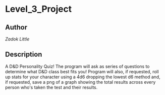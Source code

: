 # Level_3_Project

## Author
*Zadok Little*

## Description
A D&D Personality Quiz! The program will ask as series of questions to determine what D&D class best fits you! Program will also, if requested, roll up stats for your character using a 4d6 dropping the lowest d6 method and, if requested, save a png of a graph showing the total results across every person who's taken the test and their results.